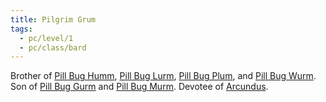 ```yaml
---
title: Pilgrim Grum
tags:
  - pc/level/1
  - pc/class/bard
---
```


Brother of [Pill Bug Humm](../../npc/faith/wounded-coast/pillbug-humm.md), [Pill Bug Lurm](../../npc/faith/wounded-coast/pillbug-lurm.md), [Pill Bug Plum](../../npc/faith/wounded-coast/pillbug-plum.md), and [Pill Bug Wurm](../../npc/faith/wounded-coast/pillbug-wurm.md). Son of [Pill Bug Gurm](../../npc/faith/wounded-coast/pillbug-gurm.md) and [Pill Bug Murm](../../npc/faith/wounded-coast/pillbug-murm.md). Devotee of [Arcundus](../../deity/ancient/arcundus.md).
